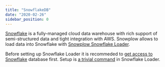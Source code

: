 ```yaml
---
title: "SnowflakeDB"
date: "2020-02-26"
sidebar_position: 0
---
```


[Snowflake](https://www.snowflake.com/) is a fully-managed cloud data warehouse with rich support of semi-structured data and tight integration with AWS. Snowplow allows to load data into Snowflake with [Snowplow Snowflake Loader](/docs/pipeline-components-and-applications/loaders-storage-targets/snowplow-snowflake-loader/index.md).

Before setting up Snowflake Loader it is recommeded to [get access to Snowflake](https://trial.snowflake.com/) database first. Setup is [a trivial command](/docs/pipeline-components-and-applications/loaders-storage-targets/snowplow-snowflake-loader/setup/index.md) in Snowflake Loader.
